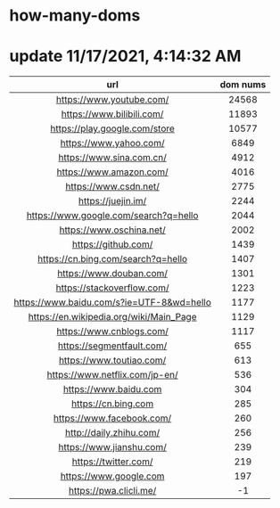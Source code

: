 # how-many-doms

# update 11/17/2021, 4:14:32 AM

url | dom nums
:-: | :-:
https://www.youtube.com/ | 24568
https://www.bilibili.com/ | 11893
https://play.google.com/store | 10577
https://www.yahoo.com/ | 6849
https://www.sina.com.cn/ | 4912
https://www.amazon.com/ | 4016
https://www.csdn.net/ | 2775
https://juejin.im/ | 2244
https://www.google.com/search?q=hello | 2044
https://www.oschina.net/ | 2002
https://github.com/ | 1439
https://cn.bing.com/search?q=hello | 1407
https://www.douban.com/ | 1301
https://stackoverflow.com/ | 1223
https://www.baidu.com/s?ie=UTF-8&wd=hello | 1177
https://en.wikipedia.org/wiki/Main_Page | 1129
https://www.cnblogs.com/ | 1117
https://segmentfault.com/ | 655
https://www.toutiao.com/ | 613
https://www.netflix.com/jp-en/ | 536
https://www.baidu.com | 304
https://cn.bing.com | 285
https://www.facebook.com/ | 260
http://daily.zhihu.com/ | 256
https://www.jianshu.com/ | 239
https://twitter.com/ | 219
https://www.google.com | 197
https://pwa.clicli.me/ | -1
